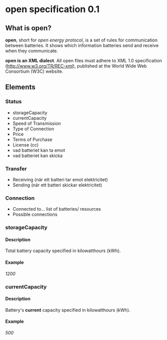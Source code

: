 # open specification 0.1
## What is open?

**open**, short for _open energy protocol_, is a set of rules for communication between batteries. It shows which information batteries send and receive when they communicate.

**open is an XML dialect**. All open files must adhere to XML 1.0 specification (http://www.w3.org/TR/REC-xml), published at the World Wide Web Consortium (W3C) website.

## Elements
### Status
* storageCapacity
* currentCapacity
* Speed of Transmission
* Type of Connection
* Price
* Terms of Purchase
* License (cc)
* vad batteriet kan ta emot
* vad batteriet kan skicka
### Transfer
* Receiving (när ett batteri tar emot elektricitet)
* Sending (när ett batteri skickar elektricitet)
### Connection
* Connected to... list of batteries/ resources
* Possible connections


### storageCapacity
#### Description
Total battery capacity specified in kilowatthours (kWh).
#### Example
_1200_

### currentCapacity
#### Description
Battery's **current** capacity specified in kilowatthours (kWh).
#### Example
_500_
